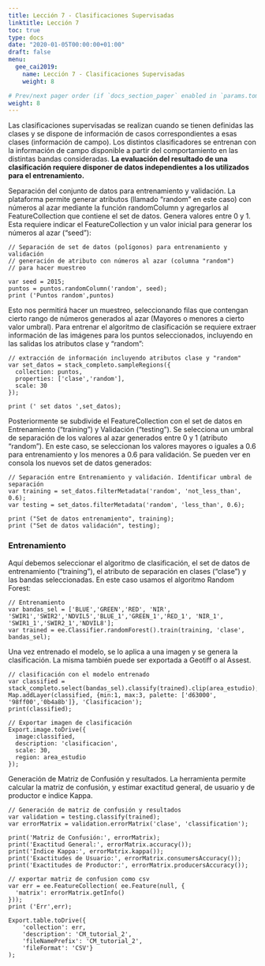 ```yaml
---
title: Lección 7 - Clasificaciones Supervisadas
linktitle: Lección 7 
toc: true
type: docs
date: "2020-01-05T00:00:00+01:00"
draft: false
menu:
  gee_cai2019:
    name: Lección 7 - Clasificaciones Supervisadas
    weight: 8

# Prev/next pager order (if `docs_section_pager` enabled in `params.toml`)
weight: 8
---
```


Las clasificaciones supervisadas se realizan cuando se tienen definidas las clases y se dispone  de información de casos correspondientes a esas clases (información de campo). Los distintos clasificadores se entrenan con la información de campo disponible a partir del comportamiento en las distintas bandas consideradas. **La evaluación del resultado de una clasificación requiere disponer de datos independientes a los utilizados para el entrenamiento.** 

Separación del conjunto de datos para entrenamiento y validación. La plataforma permite generar atributos (llamado “random” en este caso) con números al azar mediante la función randomColumn y agregarlos al FeatureCollection que contiene el set de datos. Genera valores entre 0 y 1. Esta requiere indicar el FeatureCollection y un valor inicial para generar los números al azar (“seed”):

```{js}
// Separación de set de datos (polígonos) para entrenamiento y validación
// generación de atributo con números al azar (columna "random")
// para hacer muestreo

var seed = 2015;
puntos = puntos.randomColumn('random', seed);
print ('Puntos random',puntos)
```

Esto nos permitirá hacer un muestreo, seleccionando filas que contengan cierto rango de números generados al azar (Mayores o menores a cierto valor umbral). Para entrenar el algoritmo de clasificación se requiere extraer información de las imágenes para los puntos seleccionados, incluyendo en las salidas los atributos clase y “random”:

```{js}
// extracción de información incluyendo atributos clase y "random"
var set_datos = stack_completo.sampleRegions({
  collection: puntos,
  properties: ['clase','random'],
  scale: 30
});

print (' set datos ',set_datos);
```

Posteriormente se subdivide el FeatureCollection con el set de datos en Entrenamiento (“training”) y Validación (“testing”). Se selecciona un umbral de separación de los valores al azar generados entre 0 y 1 (atributo “random”). En este caso, se seleccionan los valores mayores o iguales a 0.6 para entrenamiento y los menores a 0.6 para validación. Se pueden ver en consola los nuevos set de datos generados:

```{js}
// Separación entre Entrenamiento y validación. Identificar umbral de separación
var training = set_datos.filterMetadata('random', 'not_less_than', 0.6);
var testing = set_datos.filterMetadata('random', 'less_than', 0.6);

print ("Set de datos entrenamiento", training);
print ("Set de datos validación", testing);

```

### Entrenamiento

Aquí debemos seleccionar el algoritmo de clasificación, el set de datos de entrenamiento (“training”), el atributo de separación en clases (“clase”) y las bandas seleccionadas. En este caso usamos el algoritmo Random Forest:

```{js}
// Entrenamiento
var bandas_sel = ['BLUE','GREEN','RED', 'NIR', 'SWIR1','SWIR2','NDVIL5','BLUE_1','GREEN_1','RED_1', 'NIR_1', 'SWIR1_1','SWIR2_1','NDVIL8'];
var trained = ee.Classifier.randomForest().train(training, 'clase', bandas_sel);
```

Una vez entrenado el modelo, se lo aplica a una imagen y se genera la clasificación. La misma también puede ser exportada a Geotiff o al Assest.

```{js}
// clasificación con el modelo entrenado
var classified = stack_completo.select(bandas_sel).classify(trained).clip(area_estudio);
Map.addLayer(classified, {min:1, max:3, palette: ['d63000', '98ff00','0b4a8b']}, 'Clasificacion');
print(classified);

// Exportar imagen de clasificación
Export.image.toDrive({
  image:classified,
  description: 'clasificacion',
  scale: 30,
  region: area_estudio
});
```
Generación de Matriz de Confusión y resultados. La herramienta permite calcular la matriz de confusión, y estimar exactitud general, de usuario y de productor e indice Kappa.

```{js}
// Generación de matriz de confusión y resultados
var validation = testing.classify(trained);
var errorMatrix = validation.errorMatrix('clase', 'classification');

print('Matriz de Confusión:', errorMatrix);
print('Exactitud General:', errorMatrix.accuracy());
print('Indice Kappa:', errorMatrix.kappa());
print('Exactitudes de Usuario:', errorMatrix.consumersAccuracy());
print('Exactitudes de Productor:', errorMatrix.producersAccuracy());

// exportar matriz de confusion como csv
var err = ee.FeatureCollection( ee.Feature(null, {
  'matrix': errorMatrix.getInfo()
}));
print ('Err',err);

Export.table.toDrive({
	'collection': err,
	'description': 'CM_tutorial_2',
	'fileNamePrefix': 'CM_tutorial_2',
	'fileFormat': 'CSV'}
);
```

